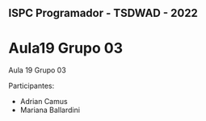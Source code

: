 ## ISPC Programador - TSDWAD - 2022
# Aula19 Grupo 03
Aula 19 Grupo 03

Participantes:

*   Adrian Camus
*   Mariana Ballardini
